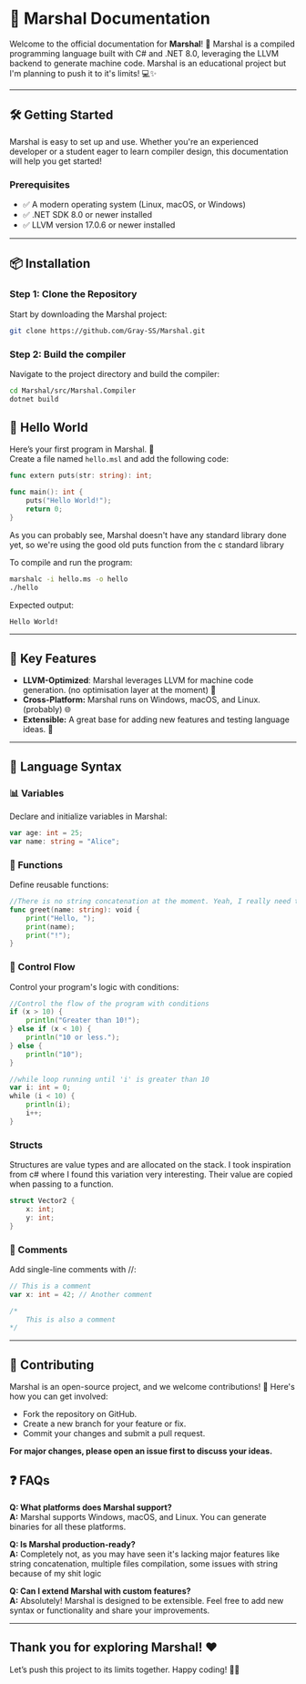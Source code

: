 # 🚀 **Marshal Documentation**  

Welcome to the official documentation for **Marshal**! 🎉 Marshal is a compiled programming language built with C# and .NET 8.0, leveraging the LLVM backend to generate machine code. Marshal is an educational project but I'm planning to push it to it's limits! 💻✨

---

## 🛠️ **Getting Started**

Marshal is easy to set up and use. Whether you're an experienced developer or a student eager to learn compiler design, this documentation will help you get started!

### Prerequisites
- ✅ A modern operating system (Linux, macOS, or Windows)
- ✅ .NET SDK 8.0 or newer installed
- ✅ LLVM version 17.0.6 or newer installed

---

## 📦 **Installation**

### Step 1: Clone the Repository
Start by downloading the Marshal project:
```bash
git clone https://github.com/Gray-SS/Marshal.git
```

### Step 2: Build the compiler
Navigate to the project directory and build the compiler:
```bash
cd Marshal/src/Marshal.Compiler
dotnet build
```

## 🌟 Hello World

Here’s your first program in Marshal. 🎉  
Create a file named `hello.msl` and add the following code:

```go
func extern puts(str: string): int;

func main(): int {
    puts("Hello World!");
    return 0;
}
```

As you can probably see, Marshal doesn't have any standard library done yet, so we're using the good old puts function from the c standard library

To compile and run the program:

```bash
marshalc -i hello.ms -o hello
./hello
```

Expected output:

```bash
Hello World!
```

---

## 🔑 Key Features

- **LLVM-Optimized**: Marshal leverages LLVM for machine code generation. (no optimisation layer at the moment) 🚀  
- **Cross-Platform:** Marshal runs on Windows, macOS, and Linux. (probably) 🌐  
- **Extensible:** A great base for adding new features and testing language ideas. 🔧

---

## 📝 Language Syntax
### 📊 Variables

Declare and initialize variables in Marshal:

```go
var age: int = 25;
var name: string = "Alice";
```

### 🧮 Functions

Define reusable functions:

```go
//There is no string concatenation at the moment. Yeah, I really need to implement that
func greet(name: string): void {
    print("Hello, ");
    print(name);
    print("!");
}
```

### 🔄 Control Flow

Control your program's logic with conditions:

```go
//Control the flow of the program with conditions
if (x > 10) {
    println("Greater than 10!");
} else if (x < 10) {
    println("10 or less.");
} else {
    println("10");
}

//while loop running until 'i' is greater than 10
var i: int = 0;
while (i < 10) {
    println(i);
    i++;
}
```

### Structs
Structures are value types and are allocated on the stack. I took inspiration from c# where I found this variation very interesting. Their value are copied when passing to a function.

```go
struct Vector2 {
    x: int;
    y: int;
}
```

### 🌌 Comments

Add single-line comments with //:

```go
// This is a comment
var x: int = 42; // Another comment

/*
    This is also a comment
*/

```

---

## 🤝 Contributing

Marshal is an open-source project, and we welcome contributions! 🎉 Here's how you can get involved:

- Fork the repository on GitHub.
- Create a new branch for your feature or fix.
- Commit your changes and submit a pull request.

**For major changes, please open an issue first to discuss your ideas.**

## ❓ FAQs
**Q: What platforms does Marshal support?**  
**A:** Marshal supports Windows, macOS, and Linux. You can generate binaries for all these platforms.

**Q: Is Marshal production-ready?**  
**A:** Completely not, as you may have seen it's lacking major features like string concatenation, multiple files compilation, some issues with string because of my shit logic

**Q: Can I extend Marshal with custom features?**  
**A:** Absolutely! Marshal is designed to be extensible. Feel free to add new syntax or functionality and share your improvements.

---

## Thank you for exploring Marshal! ❤️
Let’s push this project to its limits together. Happy coding! 🚀✨